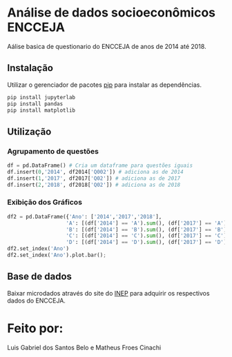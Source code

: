 # Análise de dados socioeconômicos ENCCEJA

Aálise basica de questionario do ENCCEJA de anos de 2014 até 2018.

## Instalação

Utilizar o gerenciador de pacotes [pip](https://pip.pypa.io/en/stable/) para instalar as dependências.

```bash
pip install jupyterlab
pip install pandas
pip install matplotlib
```

## Utilização
### Agrupamento de questões


```python
df = pd.DataFrame() # Cria um dataframe para questões iguais
df.insert(0,'2014', df2014['Q002']) # adiciona as de 2014
df.insert(1,'2017', df2017['Q02']) # adiciona as de 2017
df.insert(2,'2018', df2018['Q02']) # adiciona as de 2018
```

### Exibição dos Gráficos
```python
df2 = pd.DataFrame({'Ano': ['2014','2017','2018'], 
                   'A': [(df['2014'] == 'A').sum(), (df['2017'] == 'A').sum(), (df['2018'] == 'A').sum()],
                   'B': [(df['2014'] == 'B').sum(), (df['2017'] == 'B').sum(), (df['2018'] == 'B').sum()], 
                   'C': [(df['2014'] == 'C').sum(), (df['2017'] == 'C').sum(), (df['2018'] == 'C').sum()], 
                   'D': [(df['2014'] == 'D').sum(), (df['2017'] == 'D').sum(), (df['2018'] == 'D').sum()]})
df2.set_index('Ano')
df2.set_index('Ano').plot.bar();
```

## Base de dados
Baixar microdados através do site do [INEP](http://portal.inep.gov.br/microdados) para adquirir os respectivos dados do ENCCEJA.

# Feito por:

Luis Gabriel dos Santos Belo e Matheus Froes Cinachi
